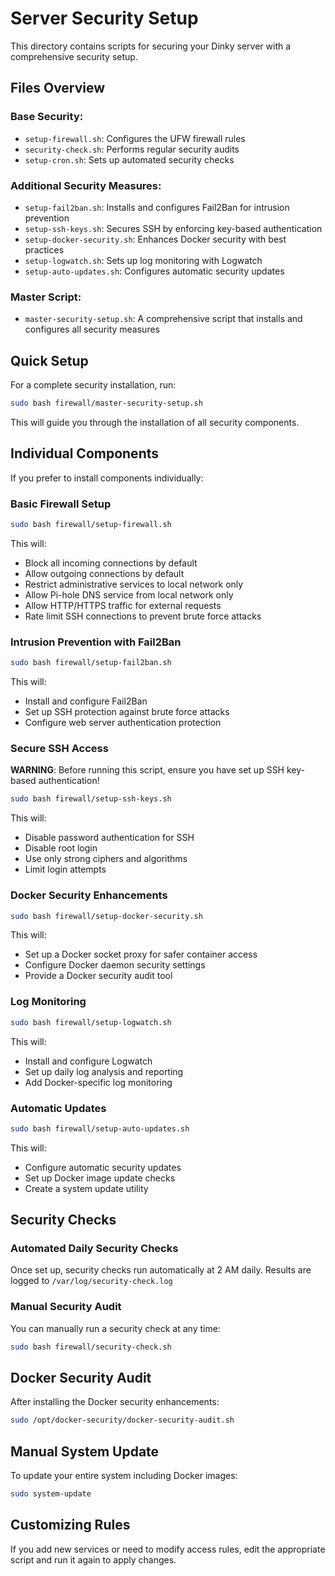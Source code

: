 # Server Security Setup

This directory contains scripts for securing your Dinky server with a comprehensive security setup.

## Files Overview

### Base Security:
- `setup-firewall.sh`: Configures the UFW firewall rules
- `security-check.sh`: Performs regular security audits
- `setup-cron.sh`: Sets up automated security checks

### Additional Security Measures:
- `setup-fail2ban.sh`: Installs and configures Fail2Ban for intrusion prevention
- `setup-ssh-keys.sh`: Secures SSH by enforcing key-based authentication
- `setup-docker-security.sh`: Enhances Docker security with best practices
- `setup-logwatch.sh`: Sets up log monitoring with Logwatch
- `setup-auto-updates.sh`: Configures automatic security updates

### Master Script:
- `master-security-setup.sh`: A comprehensive script that installs and configures all security measures

## Quick Setup

For a complete security installation, run:

```bash
sudo bash firewall/master-security-setup.sh
```

This will guide you through the installation of all security components.

## Individual Components

If you prefer to install components individually:

### Basic Firewall Setup

```bash
sudo bash firewall/setup-firewall.sh
```

This will:
- Block all incoming connections by default
- Allow outgoing connections by default
- Restrict administrative services to local network only
- Allow Pi-hole DNS service from local network only
- Allow HTTP/HTTPS traffic for external requests
- Rate limit SSH connections to prevent brute force attacks

### Intrusion Prevention with Fail2Ban

```bash
sudo bash firewall/setup-fail2ban.sh
```

This will:
- Install and configure Fail2Ban
- Set up SSH protection against brute force attacks
- Configure web server authentication protection

### Secure SSH Access

**WARNING**: Before running this script, ensure you have set up SSH key-based authentication!

```bash
sudo bash firewall/setup-ssh-keys.sh
```

This will:
- Disable password authentication for SSH
- Disable root login
- Use only strong ciphers and algorithms
- Limit login attempts

### Docker Security Enhancements

```bash
sudo bash firewall/setup-docker-security.sh
```

This will:
- Set up a Docker socket proxy for safer container access
- Configure Docker daemon security settings
- Provide a Docker security audit tool

### Log Monitoring

```bash
sudo bash firewall/setup-logwatch.sh
```

This will:
- Install and configure Logwatch
- Set up daily log analysis and reporting
- Add Docker-specific log monitoring

### Automatic Updates

```bash
sudo bash firewall/setup-auto-updates.sh
```

This will:
- Configure automatic security updates
- Set up Docker image update checks
- Create a system update utility

## Security Checks

### Automated Daily Security Checks

Once set up, security checks run automatically at 2 AM daily.
Results are logged to `/var/log/security-check.log`

### Manual Security Audit

You can manually run a security check at any time:

```bash
sudo bash firewall/security-check.sh
```

## Docker Security Audit

After installing the Docker security enhancements:

```bash
sudo /opt/docker-security/docker-security-audit.sh
```

## Manual System Update

To update your entire system including Docker images:

```bash
sudo system-update
```

## Customizing Rules

If you add new services or need to modify access rules, edit the appropriate script and run it again to apply changes. 